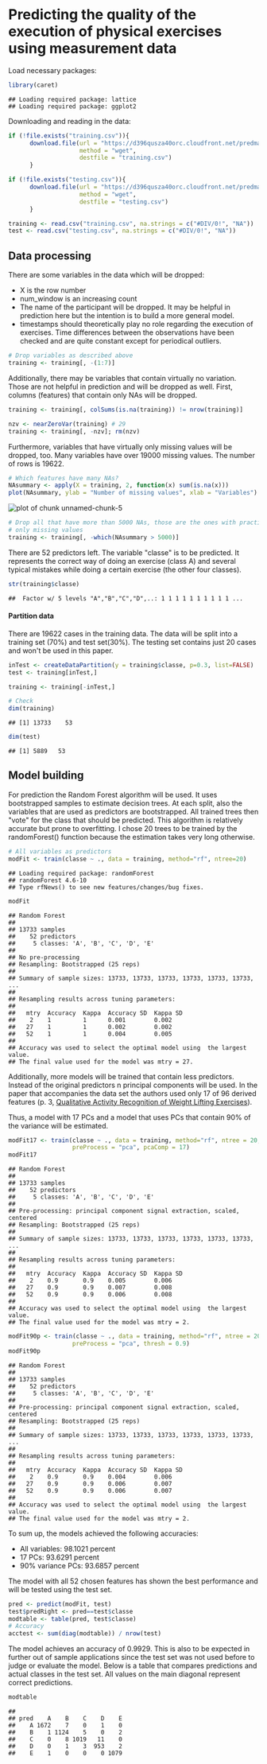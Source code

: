# Predicting the quality of the execution of physical exercises using measurement data

Load necessary packages:

```r
library(caret)
```

```
## Loading required package: lattice
## Loading required package: ggplot2
```

Downloading and reading in the data:


```r
if (!file.exists("training.csv")){
      download.file(url = "https://d396qusza40orc.cloudfront.net/predmachlearn/pml-training.csv", 
                    method = "wget", 
                    destfile = "training.csv")
      }

if (!file.exists("testing.csv")){
      download.file(url = "https://d396qusza40orc.cloudfront.net/predmachlearn/pml-testing.csv", 
                    method = "wget",
                    destfile = "testing.csv")
      }

training <- read.csv("training.csv", na.strings = c("#DIV/0!", "NA"))
test <- read.csv("testing.csv", na.strings = c("#DIV/0!", "NA"))
```

## Data processing
There are some variables in the data which will be dropped:

* X is the row number
* num_window is an increasing count
* The name of the participant will be dropped. It may be helpful in prediction here but the intention is to build a more general model.
* timestamps should theoretically play no role regarding the execution of exercises. Time differences between the observations have been checked and are quite constant except for periodical outliers.


```r
# Drop variables as described above
training <- training[, -(1:7)]
```

Additionally, there may be variables that contain virtually no variation. Those are not helpful in prediction and will be dropped as well. First, columns (features) that contain only NAs will be dropped.


```r
training <- training[, colSums(is.na(training)) != nrow(training)]

nzv <- nearZeroVar(training) # 29
training <- training[, -nzv]; rm(nzv)
```

Furthermore, variables that have virtually only missing values will be dropped, too. Many variables have over 19000 missing values. The number of rows is 19622.


```r
# Which features have many NAs?
NAsummary <- apply(X = training, 2, function(x) sum(is.na(x)))
plot(NAsummary, ylab = "Number of missing values", xlab = "Variables")
```

![plot of chunk unnamed-chunk-5](./Exercise-paper_files/figure-html/unnamed-chunk-5.png) 

```r
# Drop all that have more than 5000 NAs, those are the ones with practically
# only missing values
training <- training[, -which(NAsummary > 5000)]
```

There are 52 predictors left. The variable "classe" is to be predicted. It represents the correct way of doing an exercise (class A) and several typical mistakes while doing a certain exercise (the other four classes).


```r
str(training$classe)
```

```
##  Factor w/ 5 levels "A","B","C","D",..: 1 1 1 1 1 1 1 1 1 1 ...
```

#### Partition data
There are 19622 cases in the training data. The data will be split into a training set (70%) and test set(30%). The testing set contains just 20 cases and won't be used in this paper.


```r
inTest <- createDataPartition(y = training$classe, p=0.3, list=FALSE)
test <- training[inTest,]

training <- training[-inTest,]

# Check
dim(training)
```

```
## [1] 13733    53
```

```r
dim(test)
```

```
## [1] 5889   53
```

## Model building
For prediction the Random Forest algorithm will be used. It uses bootstrapped samples to estimate decision trees. At each split, also the variables that are used as predictors are bootstrapped. All trained trees then "vote" for the class that should be predicted. This algorithm is relatively accurate but prone to overfitting. I chose 20 trees to be trained by the randomForest() function because the estimation takes very long otherwise.


```r
# All variables as predictors
modFit <- train(classe ~ ., data = training, method="rf", ntree=20)
```

```
## Loading required package: randomForest
## randomForest 4.6-10
## Type rfNews() to see new features/changes/bug fixes.
```

```r
modFit
```

```
## Random Forest 
## 
## 13733 samples
##    52 predictors
##     5 classes: 'A', 'B', 'C', 'D', 'E' 
## 
## No pre-processing
## Resampling: Bootstrapped (25 reps) 
## 
## Summary of sample sizes: 13733, 13733, 13733, 13733, 13733, 13733, ... 
## 
## Resampling results across tuning parameters:
## 
##   mtry  Accuracy  Kappa  Accuracy SD  Kappa SD
##    2    1         1      0.001        0.002   
##   27    1         1      0.002        0.002   
##   52    1         1      0.004        0.005   
## 
## Accuracy was used to select the optimal model using  the largest value.
## The final value used for the model was mtry = 27.
```

Additionally, more models will be trained that contain less predictors. Instead of the original predictors n principal components will be used. In the paper that accompanies the data set the authors used only 17 of 96 derived features (p. 3, [Qualitative Activity Recognition of Weight Lifting Exercises](http://groupware.les.inf.puc-rio.br/public/papers/2013.Velloso.QAR-WLE.pdf)). 

Thus, a model with 17 PCs and a model that uses PCs that contain 90% of the variance will be estimated.


```r
modFit17 <- train(classe ~ ., data = training, method="rf", ntree = 20, 
                  preProcess = "pca", pcaComp = 17)
modFit17
```

```
## Random Forest 
## 
## 13733 samples
##    52 predictors
##     5 classes: 'A', 'B', 'C', 'D', 'E' 
## 
## Pre-processing: principal component signal extraction, scaled, centered 
## Resampling: Bootstrapped (25 reps) 
## 
## Summary of sample sizes: 13733, 13733, 13733, 13733, 13733, 13733, ... 
## 
## Resampling results across tuning parameters:
## 
##   mtry  Accuracy  Kappa  Accuracy SD  Kappa SD
##    2    0.9       0.9    0.005        0.006   
##   27    0.9       0.9    0.007        0.008   
##   52    0.9       0.9    0.006        0.008   
## 
## Accuracy was used to select the optimal model using  the largest value.
## The final value used for the model was mtry = 2.
```

```r
modFit90p <- train(classe ~ ., data = training, method="rf", ntree = 20,
                  preProcess = "pca", thresh = 0.9)
modFit90p
```

```
## Random Forest 
## 
## 13733 samples
##    52 predictors
##     5 classes: 'A', 'B', 'C', 'D', 'E' 
## 
## Pre-processing: principal component signal extraction, scaled, centered 
## Resampling: Bootstrapped (25 reps) 
## 
## Summary of sample sizes: 13733, 13733, 13733, 13733, 13733, 13733, ... 
## 
## Resampling results across tuning parameters:
## 
##   mtry  Accuracy  Kappa  Accuracy SD  Kappa SD
##    2    0.9       0.9    0.004        0.006   
##   27    0.9       0.9    0.006        0.007   
##   52    0.9       0.9    0.006        0.007   
## 
## Accuracy was used to select the optimal model using  the largest value.
## The final value used for the model was mtry = 2.
```

To sum up, the models achieved the following accuracies:

* All variables: 98.1021 percent
* 17 PCs: 93.6291 percent
* 90% variance PCs: 93.6857 percent

The model with all 52 chosen features has shown the best performance and will be tested using the test set.


```r
pred <- predict(modFit, test)
test$predRight <- pred==test$classe
modtable <- table(pred, test$classe)
# Accuracy
acctest <- sum(diag(modtable)) / nrow(test)
```

The model achieves an accuracy of 0.9929. This is also to be expected in further out of sample applications since the test set was not used before to judge or evaluate the model. Below is a table that compares predictions and actual classes in the test set. All values on the main diagonal represent correct predictions.


```r
modtable
```

```
##     
## pred    A    B    C    D    E
##    A 1672    7    0    1    0
##    B    1 1124    5    0    2
##    C    0    8 1019   11    0
##    D    0    1    3  953    2
##    E    1    0    0    0 1079
```
